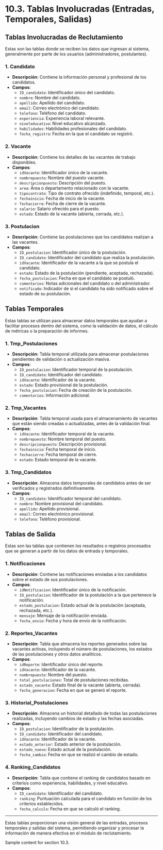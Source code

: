 # 10.3. Tablas Involucradas (Entradas, Temporales, Salidas)

## Tablas Involucradas de Reclutamiento
Estas son las tablas donde se reciben los datos que ingresan al sistema, generalmente por parte de los usuarios (administradores, postulantes).

### 1. **Candidato**
- **Descripción**: Contiene la información personal y profesional de los candidatos.
- **Campos**:
  - `ID_candidato`: Identificador único del candidato.
  - `nombre`: Nombre del candidato.
  - `apellido`: Apellido del candidato.
  - `email`: Correo electrónico del candidato.
  - `telefono`: Teléfono del candidato.
  - `experiencia`: Experiencia laboral relevante.
  - `niveleducativo`: Nivel educativo alcanzado.
  - `habilidades`: Habilidades profesionales del candidato.
  - `fecha_registro`: Fecha en la que el candidato se registró.

### 2. **Vacante**
- **Descripción**: Contiene los detalles de las vacantes de trabajo disponibles.
- **Campos**:
  - `idVacante`: Identificador único de la vacante.
  - `nombrepuesto`: Nombre del puesto vacante.
  - `descripcionpuesto`: Descripción del puesto.
  - `area`: Área o departamento relacionado con la vacante.
  - `tipocontrato`: Tipo de contrato ofrecido (indefinido, temporal, etc.).
  - `fechainicio`: Fecha de inicio de la vacante.
  - `fechacierre`: Fecha de cierre de la vacante.
  - `salario`: Salario ofrecido para el puesto.
  - `estado`: Estado de la vacante (abierta, cerrada, etc.).

### 3. **Postulacion**
- **Descripción**: Contiene las postulaciones que los candidatos realizan a las vacantes.
- **Campos**:
  - `ID_postulacion`: Identificador único de la postulación.
  - `ID_candidato`: Identificador del candidato que realiza la postulación.
  - `idVacante`: Identificador de la vacante a la que se postula el candidato.
  - `estado`: Estado de la postulación (pendiente, aceptada, rechazada).
  - `fecha_postulacion`: Fecha en que el candidato se postuló.
  - `comentarios`: Notas adicionales del candidato o del administrador.
  - `notificado`: Indicador de si el candidato ha sido notificado sobre el estado de su postulación.

## Tablas Temporales
Estas tablas se utilizan para almacenar datos temporales que ayudan a facilitar procesos dentro del sistema, como la validación de datos, el cálculo de métricas o la preparación de informes.

### 1. **Tmp_Postulaciones**
- **Descripción**: Tabla temporal utilizada para almacenar postulaciones pendientes de validación o actualización masiva.
- **Campos**:
  - `ID_postulacion`: Identificador temporal de la postulación.
  - `ID_candidato`: Identificador del candidato.
  - `idVacante`: Identificador de la vacante.
  - `estado`: Estado provisional de la postulación.
  - `fecha_postulacion`: Fecha de creación de la postulación.
  - `comentarios`: Información adicional.

### 2. **Tmp_Vacantes**
- **Descripción**: Tabla temporal usada para el almacenamiento de vacantes que están siendo creadas o actualizadas, antes de la validación final.
- **Campos**:
  - `idVacante`: Identificador temporal de la vacante.
  - `nombrepuesto`: Nombre temporal del puesto.
  - `descripcionpuesto`: Descripción provisional.
  - `fechainicio`: Fecha temporal de inicio.
  - `fechacierre`: Fecha temporal de cierre.
  - `estado`: Estado temporal de la vacante.

### 3. **Tmp_Candidatos**
- **Descripción**: Almacena datos temporales de candidatos antes de ser verificados y registrados definitivamente.
- **Campos**:
  - `ID_candidato`: Identificador temporal del candidato.
  - `nombre`: Nombre provisional del candidato.
  - `apellido`: Apellido provisional.
  - `email`: Correo electrónico provisional.
  - `telefono`: Teléfono provisional.

## Tablas de Salida
Estas son las tablas que contienen los resultados o registros procesados que se generan a partir de los datos de entrada y temporales.

### 1. **Notificaciones**
- **Descripción**: Contiene las notificaciones enviadas a los candidatos sobre el estado de sus postulaciones.
- **Campos**:
  - `idNotificacion`: Identificador único de la notificación.
  - `ID_postulacion`: Identificador de la postulación a la que pertenece la notificación.
  - `estado_postulacion`: Estado actual de la postulación (aceptada, rechazada, etc.).
  - `mensaje`: Mensaje de la notificación enviada.
  - `fecha_envio`: Fecha y hora de envío de la notificación.

### 2. **Reportes_Vacantes**
- **Descripción**: Tabla que almacena los reportes generados sobre las vacantes activas, incluyendo el número de postulaciones, los estados de las postulaciones y otros datos analíticos.
- **Campos**:
  - `idReporte`: Identificador único del reporte.
  - `idVacante`: Identificador de la vacante.
  - `nombrepuesto`: Nombre del puesto.
  - `total_postulaciones`: Total de postulaciones recibidas.
  - `estado_vacante`: Estado final de la vacante (abierta, cerrada).
  - `fecha_generacion`: Fecha en que se generó el reporte.

### 3. **Historial_Postulaciones**
- **Descripción**: Almacena un historial detallado de todas las postulaciones realizadas, incluyendo cambios de estado y las fechas asociadas.
- **Campos**:
  - `ID_postulacion`: Identificador de la postulación.
  - `ID_candidato`: Identificador del candidato.
  - `idVacante`: Identificador de la vacante.
  - `estado_anterior`: Estado anterior de la postulación.
  - `estado_nuevo`: Estado actual de la postulación.
  - `fecha_cambio`: Fecha en que se realizó el cambio de estado.

### 4. **Ranking_Candidatos**
- **Descripción**: Tabla que contiene el ranking de candidatos basado en criterios como experiencia, habilidades, y nivel educativo.
- **Campos**:
  - `ID_candidato`: Identificador del candidato.
  - `ranking`: Puntuación calculada para el candidato en función de los criterios establecidos.
  - `fecha_calculo`: Fecha en que se calculó el ranking.

---

Estas tablas proporcionan una visión general de las entradas, procesos temporales y salidas del sistema, permitiendo organizar y procesar la información de manera efectiva en el módulo de reclutamiento.

Sample content for section 10.3.